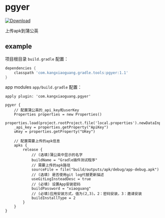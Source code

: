 # pgyer
[![Download](https://api.bintray.com/packages/kevinlive/maven/pgyer/images/download.svg) ](https://bintray.com/kevinlive/maven/pgyer/_latestVersion)

上传apk到蒲公英

## example
项目根目录 `build.gradle` 配置：

```groovy
dependencies {
    classpath 'com.kangxiaoguang.gradle.tools:pgyer:1.1'
}
```

app modules `app/build.gradle` 配置：

```
apply plugin: 'com.kangxiaoguang.pgyer'

pgyer {
    // 配置蒲公英的_api_key和userKey
    Properties properties = new Properties()
    properties.load(project.rootProject.file('local.properties').newDataInputStream())
    _api_key = properties.getProperty("ApiKey")
    uKey = properties.getProperty("UKey")

    // 配置需要上传的apk信息
    apks {
        release {
            // (选填)蒲公英中显示的名字
            buildName = "Gradle插件测试程序"
            // 需要上传的apk路径
            sourceFile = file("build/outputs/apk/debug/app-debug.apk")
            // (选填) 是否使用git log代替更新描述
            useGitLogInsteadDesc = true
            // (必填) 设置App安装密码
            buildPassword = "xiaoguang"
            // (必填)应用安装方式，值为(2,3)。2：密码安装，3：邀请安装
            buildInstallType = 2
        }
    }
}

```
